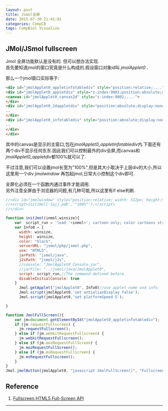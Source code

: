 ```yaml
---
layout: post
title: Jsmol全屏
date: 2015-07-30 21:41:01
categories: CompCB
tags: CompBiol Visualize
---
```


JMol/JSmol fullscreen
-----

Jmol 全屏功能默认是没有的. 但可以想办法实现.  
首先要知道jmol的窗口究竟是什么构成的.假设窗口对象id叫 *jmolApplet0* .  

那么一个jmol窗口实际等于:

~~~html
<div id="jmolApplet0_appletinfotablediv" style="position:relative;....">
<div id="jmolApplet0_appletdiv" style="z-index:9001;position:absolute;display:block;....">
<canvas id="jmolApplet0_canvas2d" style="z-index:9002;....">
</div>
<div id="jmolApplet0_2dappletdiv" style="position:absolute;display:none;overflow:hidden;....">
..
</div>
<div id="jmolApplet0_infotablediv" style="position:absolute;display:none;....">
..
</div>
</div>
~~~

其中的canvas是显示的主窗口,包在*jmolApplet0_appletinfotablediv*内.下面还有两个div不显示任何东东.因此我们可以控制最外的div全屏,而canvas和*jmolApplet0_appletdiv*都100%就可以了.

不过注意,我们可以设置jmol长宽为"100%",但是其大小取决于上层div的大小,所以这里用一个div *jmolwindow* 再包起jmol,日常大小控制这个div即可.

全屏化必须在一个函数内通过事件才能调用.  
另外注意全屏由于浏览器的问题,有几种可能,所以这里有if else判断.

~~~javascript
//<div id="jmolwindow" style="position:relative; width: 512px; height:512px;margin: 0;padding:0;">
//<script>initJmol('1ajj.pdb','"100%"');</script> 
//</div>

function initJmol(inmol,winsize){
    var  script_run = 'load '+inmol+'; cartoon only; color cartoons structure;';
    var Info0 = {
      width: winsize,
      height: winsize,
      color: "black",
      serverURL: "jsmol/php/jsmol.php",
      use: "HTML5",
      jarPath: "jsmol/java",
      j2sPath: "jsmol/j2s",
      //console: "JmolApplet0_Console.jar",
      //jarFile: "../jsmol/java/JmolApplet0",
      script: script_run,//The command defined before.
      disableInitialConsole: true
    }
      Jmol.getApplet("jmolApplet0", Info0)//use applet name and info.
      Jmol.script(jmolApplet0,'set antialiasDisplay false');
      Jmol.script(jmolApplet0,'set platformSpeed 5');

}

function JmolFullScreen(){
    var jm=document.getElementById("jmolApplet0_appletinfotablediv");
    if (jm.requestFullscreen) {
      jm.requestFullscreen();
    } else if (jm.webkitRequestFullscreen) {
      jm.webkitRequestFullscreen();
    } else if (jm.mozRequestFullScreen) {
      jm.mozRequestFullScreen();
    } else if (jm.msRequestFullscreen) {
      jm.msRequestFullscreen();
    }
}
Jmol.jmolButton(jmolApplet0, "javascript JmolFullScreen()", "Fullscreen", "Fullscreen", "View Mol in Fullscreen");
~~~

## Reference
1. [Fullscreen](http://www.sitepoint.com/use-html5-full-screen-api/),[HTML5 Full-Screen API ](http://www.sitepoint.com/use-html5-full-screen-api/)

------
